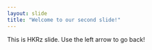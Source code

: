 ```yaml
---
layout: slide
title: "Welcome to our second slide!"
---
```

This is HKRz slide.
Use the left arrow to go back!
